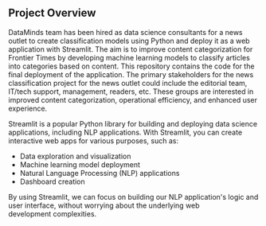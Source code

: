 ## Project Overview <a class="anchor" id="project-description"></a>

DataMinds team has been hired as data science consultants for a news outlet to create classification models using Python and deploy it as a web application with Streamlit. 
The aim is to improve content categorization for Frontier Times by developing machine learning models to classify articles into categories based on content.  This repository contains the code for the final deployment of the application. The primary stakeholders for the news classification project for the news outlet could include the editorial team, IT/tech support, management, readers, etc. These groups are interested in improved content categorization, operational efficiency, and enhanced user experience.

Streamlit is a popular Python library for building and deploying data science applications, including NLP applications. With Streamlit, you can create interactive web apps for various purposes, such as:
- Data exploration and visualization
- Machine learning model deployment
- Natural Language Processing (NLP) applications
- Dashboard creation

By using Streamlit, we can focus on building our NLP application's logic and user interface, without worrying about the underlying web development complexities.
